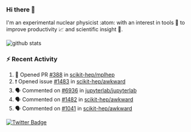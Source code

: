 ### Hi there 👋 

I'm an experimental nuclear physicist :atom: with an interest in tools :wrench: to improve productivity :chart_with_upwards_trend: and scientific insight :telescope:.

![github stats](https://github-readme-stats.vercel.app/api?username=agoose77&show_icons=true&hide_rank=true&hide_title=true&bg_color=30,e76445,904e95&text_color=efe3ec&icon_color=efe3ec)
<!--
**agoose77/agoose77** is a ✨ _special_ ✨ repository because its `README.md` (this file) appears on your GitHub profile.

Here are some ideas to get you started:

- 🔭 I’m currently working on ...
- 🌱 I’m currently learning ...
- 👯 I’m looking to collaborate on ...
- 🤔 I’m looking for help with ...
- 💬 Ask me about ...
- 📫 How to reach me: ...
- 😄 Pronouns: ...
- ⚡ Fun fact: ...
-->

### :zap: Recent Activity
<!--START_SECTION:activity-->
1. 💪 Opened PR [#388](https://github.com/scikit-hep/mplhep/pull/388) in [scikit-hep/mplhep](https://github.com/scikit-hep/mplhep)
2. ❗️ Opened issue [#1483](https://github.com/scikit-hep/awkward/issues/1483) in [scikit-hep/awkward](https://github.com/scikit-hep/awkward)
3. 🗣 Commented on [#6936](https://github.com/jupyterlab/jupyterlab/issues/6936) in [jupyterlab/jupyterlab](https://github.com/jupyterlab/jupyterlab)
4. 🗣 Commented on [#1482](https://github.com/scikit-hep/awkward/issues/1482) in [scikit-hep/awkward](https://github.com/scikit-hep/awkward)
5. 🗣 Commented on [#1041](https://github.com/scikit-hep/awkward/issues/1041) in [scikit-hep/awkward](https://github.com/scikit-hep/awkward)
<!--END_SECTION:activity-->


[![Twitter Badge](https://img.shields.io/twitter/follow/agoose77?style=flat-square&logo=Twitter&logoColor=white&color=cornflowerblue)](https://twitter.com/agoose77)
